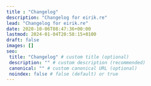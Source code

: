 ```yaml
---
title : "Changelog"
description: "Changelog for eirik.re"
lead: "Changelog for eirik.re"
date: 2020-10-06T08:47:36+00:00
lastmod: 2024-01-04T20:58:15+0100
draft: false
images: []
seo:
 title: "Changelog" # custom title (optional)
 description: "" # custom description (recommended)
 canonical: "" # custom canonical URL (optional)
 noindex: false # false (default) or true
---
```

